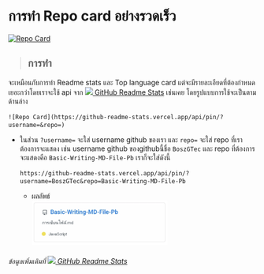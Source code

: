 # การทำ Repo card อย่างรวดเร็ว
[![Repo Card]()](img/SmartSelect_20220517-221533_Opera.jpg)  
> ## การทำ
   จะเหมือนกับการทำ Readme stats และ Top language card แต่จะมีรายละเอียดที่ต้องกำหนดเยอะกว่าโดยเราจะใช้ api จาก [<img height="20px" src="https://camo.githubusercontent.com/9ad8cfe3215fff758ea74784f86ef0de25b6acfbd6a4fab19d9a13ff47b05843/68747470733a2f2f7265732e636c6f7564696e6172792e636f6d2f616e7572616768617a72612f696d6167652f75706c6f61642f76313539343930383234322f6c6f676f5f636373776d652e737667" />
   GitHub Readme Stats](https://github.com/anuraghazra/github-readme-stats#top-languages-card) เช่นเคย
   โดยรูปแบบการใช้จะเป็นตามด้านล่าง
   ```
   ![Repo Card](https://github-readme-stats.vercel.app/api/pin/?username=&repo=)
   ```
   + ในส่วน ```?username=``` จะใส่ username github ของเรา และ ```repo=``` จะใส่ repo ที่เราต้องการจะแสดง เช่น 
     username github ของgithubนี้ชื่อ ```BoszGTec``` และ repo ที่ต้องการจะแสดงคือ ```Basic-Writing-MD-File-Pb``` เราก็จะใส่ดังนี้
     ```
     https://github-readme-stats.vercel.app/api/pin/?username=BoszGTec&repo=Basic-Writing-MD-File-Pb
     ```
     + ผลลัพธ์ <br>
       <img height="90px" src="img/SmartSelect_20220517-221600_Opera.jpg" />

###### ข้อมูลเพิ่มเติมที่ [<img height="20px" src="https://camo.githubusercontent.com/9ad8cfe3215fff758ea74784f86ef0de25b6acfbd6a4fab19d9a13ff47b05843/68747470733a2f2f7265732e636c6f7564696e6172792e636f6d2f616e7572616768617a72612f696d6167652f75706c6f61642f76313539343930383234322f6c6f676f5f636373776d652e737667" /> GitHub Readme Stats](https://github.com/anuraghazra/github-readme-stats)




